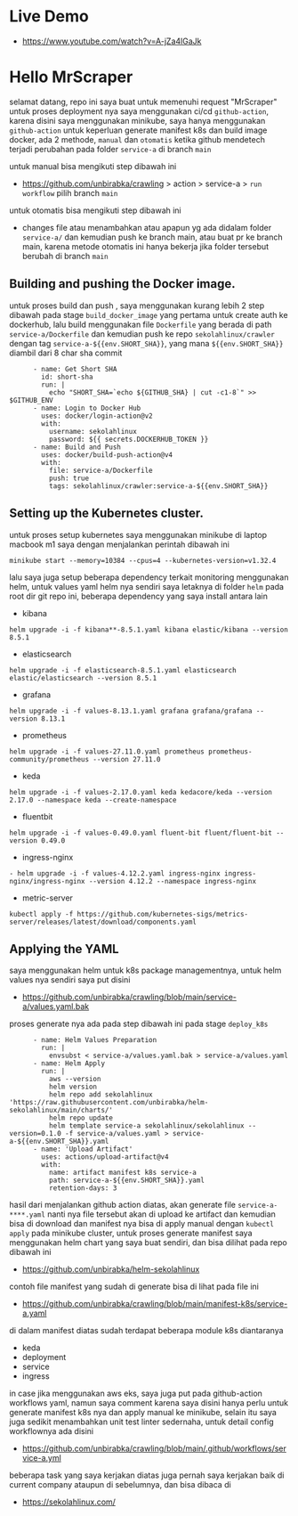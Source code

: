 # Live Demo


- https://www.youtube.com/watch?v=A-jZa4lGaJk


# Hello MrScraper
selamat datang, repo ini saya buat untuk memenuhi request "MrScraper"
untuk proses deployment nya saya menggunakan ci/cd `github-action`, karena disini saya menggunakan minikube, saya hanya menggunakan `github-action` untuk keperluan generate manifest k8s dan build image docker, ada 2 methode, `manual` dan `otomatis` ketika github mendetech terjadi perubahan pada folder `service-a` di branch `main`

untuk manual bisa mengikuti step dibawah ini

- https://github.com/unbirabka/crawling > action > service-a > `run workflow` pilih branch `main`

untuk otomatis bisa mengikuti step dibawah ini

- changes file atau menambahkan atau apapun yg ada didalam folder `service-a/` dan kemudian push ke branch main, atau buat pr ke branch main, karena metode otomatis ini hanya bekerja jika folder tersebut berubah di branch `main`

## Building and pushing the Docker image.

untuk proses build dan push , saya menggunakan kurang lebih 2 step dibawah pada stage `build_docker_image` yang pertama untuk create auth ke dockerhub, lalu build menggunakan file `Dockerfile` yang berada di path `service-a/Dockerfile` dan kemudian push ke repo `sekolahlinux/crawler` dengan tag `service-a-${{env.SHORT_SHA}}`, yang mana `${{env.SHORT_SHA}}` diambil dari 8 char sha commit

```
      - name: Get Short SHA
        id: short-sha
        run: |
          echo "SHORT_SHA=`echo ${GITHUB_SHA} | cut -c1-8`" >> $GITHUB_ENV
      - name: Login to Docker Hub
        uses: docker/login-action@v2
        with:
          username: sekolahlinux
          password: ${{ secrets.DOCKERHUB_TOKEN }}
      - name: Build and Push
        uses: docker/build-push-action@v4
        with:
          file: service-a/Dockerfile
          push: true
          tags: sekolahlinux/crawler:service-a-${{env.SHORT_SHA}}
```

## Setting up the Kubernetes cluster.

untuk proses setup kubernetes saya menggunakan minikube di laptop macbook m1 saya dengan menjalankan perintah dibawah ini
```
minikube start --memory=10384 --cpus=4 --kubernetes-version=v1.32.4
```

lalu saya juga setup beberapa dependency terkait monitoring menggunakan helm, untuk values yaml helm nya sendiri saya letaknya di folder `helm` pada root dir git repo ini, beberapa dependency yang saya install antara lain

- kibana
```
helm upgrade -i -f kibana**-8.5.1.yaml kibana elastic/kibana --version 8.5.1
```
- elasticsearch
```
helm upgrade -i -f elasticsearch-8.5.1.yaml elasticsearch elastic/elasticsearch --version 8.5.1
```
- grafana
```
helm upgrade -i -f values-8.13.1.yaml grafana grafana/grafana --version 8.13.1
```
- prometheus
```
helm upgrade -i -f values-27.11.0.yaml prometheus prometheus-community/prometheus --version 27.11.0
```
- keda
```
helm upgrade -i -f values-2.17.0.yaml keda kedacore/keda --version 2.17.0 --namespace keda --create-namespace
```
- fluentbit
```
helm upgrade -i -f values-0.49.0.yaml fluent-bit fluent/fluent-bit --version 0.49.0 
```
- ingress-nginx
```
- helm upgrade -i -f values-4.12.2.yaml ingress-nginx ingress-nginx/ingress-nginx --version 4.12.2 --namespace ingress-nginx
```
- metric-server
```
kubectl apply -f https://github.com/kubernetes-sigs/metrics-server/releases/latest/download/components.yaml
```


## Applying the YAML

saya menggunakan helm untuk k8s package managementnya, untuk helm values nya sendiri saya put disini

- https://github.com/unbirabka/crawling/blob/main/service-a/values.yaml.bak

proses generate nya ada pada step dibawah ini pada stage `deploy_k8s`
```
      - name: Helm Values Preparation
        run: |
          envsubst < service-a/values.yaml.bak > service-a/values.yaml
      - name: Helm Apply
        run: |
          aws --version
          helm version
          helm repo add sekolahlinux 'https://raw.githubusercontent.com/unbirabka/helm-sekolahlinux/main/charts/'
          helm repo update
          helm template service-a sekolahlinux/sekolahlinux --version=0.1.0 -f service-a/values.yaml > service-a-${{env.SHORT_SHA}}.yaml
      - name: 'Upload Artifact'
        uses: actions/upload-artifact@v4
        with:
          name: artifact manifest k8s service-a
          path: service-a-${{env.SHORT_SHA}}.yaml
          retention-days: 3
```
hasil dari menjalankan github action diatas, akan generate file `service-a-****.yaml` nanti nya file tersebut akan di upload ke artifact dan kemudian bisa di download dan manifest nya bisa di apply manual dengan `kubectl apply` pada minikube cluster, untuk proses generate manifest saya menggunakan helm chart yang saya buat sendiri, dan bisa dilihat pada repo dibawah ini

- https://github.com/unbirabka/helm-sekolahlinux

contoh file manifest yang sudah di generate bisa di lihat pada file ini

- https://github.com/unbirabka/crawling/blob/main/manifest-k8s/service-a.yaml

di dalam manifest diatas sudah terdapat beberapa module k8s diantaranya

- keda
- deployment
- service
- ingress

in case jika menggunakan aws eks, saya juga put pada github-action workflows yaml, namun saya comment karena saya disini hanya perlu untuk generate manifest k8s nya dan apply manual ke minikube, selain itu saya juga sedikit menambahkan unit test linter sedernaha, untuk detail config workflownya ada disini

- https://github.com/unbirabka/crawling/blob/main/.github/workflows/service-a.yml

beberapa task yang saya kerjakan diatas juga pernah saya kerjakan baik di current company ataupun di sebelumnya, dan bisa dibaca di

- https://sekolahlinux.com/

